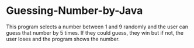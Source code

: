 # Guessing-Number-by-Java
This program selects a number between 1 and 9 randomly and the user can guess that number by 5 times. If they could guess, they win but if not, the user loses and the program shows the number.
